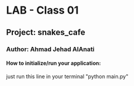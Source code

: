 # LAB - Class 01

## Project: snakes_cafe

### Author: Ahmad Jehad AlAnati

#### How to initialize/run your application:

just run this line in your terminal "python main.py"